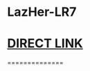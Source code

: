 # LazHer-LR7



# <a href="https://lazher-lr7-website.netlify.app/"> DIRECT LINK </a>
==============
